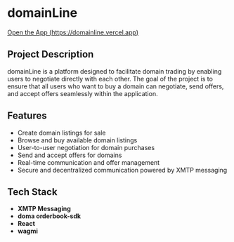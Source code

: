# domainLine

[Open the App (https://domainline.vercel.app)](https://domainline.vercel.app)

## Project Description

domainLine is a platform designed to facilitate domain trading by enabling users to negotiate directly with each other. The goal of the project is to ensure that all users who want to buy a domain can negotiate, send offers, and accept offers seamlessly within the application.

## Features

- Create domain listings for sale
- Browse and buy available domain listings
- User-to-user negotiation for domain purchases
- Send and accept offers for domains
- Real-time communication and offer management
- Secure and decentralized communication powered by XMTP messaging

## Tech Stack

- **XMTP Messaging**
- **doma orderbook-sdk**
- **React**
- **wagmi**
